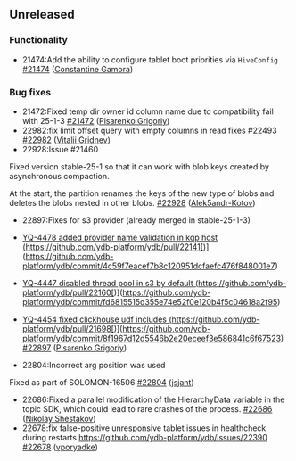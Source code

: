 ## Unreleased

### Functionality

* 21474:Add the ability to configure tablet boot priorities via `HiveConfig` [#21474](https://github.com/ydb-platform/ydb/pull/21474) ([Constantine Gamora](https://github.com/ya-ksgamora))

### Bug fixes

* 21472:Fixed temp dir owner id column name due to compatibility fail with 25-1-3 [#21472](https://github.com/ydb-platform/ydb/pull/21472) ([Pisarenko Grigoriy](https://github.com/GrigoriyPA))
* 22982:fix limit offset query with empty columns in read
fixes #22493 [#22982](https://github.com/ydb-platform/ydb/pull/22982) ([Vitalii Gridnev](https://github.com/gridnevvvit))
* 22928:Issue #21460

Fixed version stable-25-1 so that it can work with blob keys created by asynchronous compaction.

At the start, the partition renames the keys of the new type of blobs and deletes the blobs nested in other blobs. [#22928](https://github.com/ydb-platform/ydb/pull/22928) ([Alek5andr-Kotov](https://github.com/Alek5andr-Kotov))
* 22897:Fixes for s3 provider (already merged in stable-25-1-3)

* [YQ-4478 added provider name validation in kqp host (](https://github.com/ydb-platform/ydb/commit/4c59f7eacef7b8c120951dcfaefc476f848001e7)https://github.com/ydb-platform/ydb/pull/22141[)](https://github.com/ydb-platform/ydb/commit/4c59f7eacef7b8c120951dcfaefc476f848001e7)
* [YQ-4447 disabled thread pool in s3 by default (](https://github.com/ydb-platform/ydb/commit/fd6815515d355e74e52f0e120b4f5c04618a2f95)https://github.com/ydb-platform/ydb/pull/22160[)](https://github.com/ydb-platform/ydb/commit/fd6815515d355e74e52f0e120b4f5c04618a2f95)
* [YQ-4454 fixed clickhouse udf includes (](https://github.com/ydb-platform/ydb/commit/8f1967d12d5546b2e20eceef3e586841c6f67523)https://github.com/ydb-platform/ydb/pull/21698[)](https://github.com/ydb-platform/ydb/commit/8f1967d12d5546b2e20eceef3e586841c6f67523) [#22897](https://github.com/ydb-platform/ydb/pull/22897) ([Pisarenko Grigoriy](https://github.com/GrigoriyPA))
* 22804:Incorrect arg position was used

Fixed as part of SOLOMON-16506 [#22804](https://github.com/ydb-platform/ydb/pull/22804) ([jsjant](https://github.com/jsjant))
* 22686:Fixed a parallel modification of the HierarchyData variable in the topic SDK, which could lead to rare crashes of the process. [#22686](https://github.com/ydb-platform/ydb/pull/22686) ([Nikolay Shestakov](https://github.com/nshestakov))
* 22678:fix false-positive unresponsive tablet issues in healthcheck during restarts https://github.com/ydb-platform/ydb/issues/22390 [#22678](https://github.com/ydb-platform/ydb/pull/22678) ([vporyadke](https://github.com/vporyadke))

